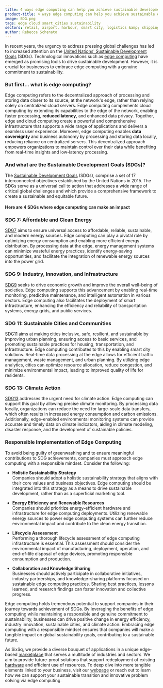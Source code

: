 ```yaml
---
title: 4 ways edge computing can help you achieve sustainable development goals
product-title: 4 ways edge computing can help you achieve sustainable development goals
image: SDG.png
tags: edge cloud smart_cities sustainability
sectors: retail, airport, harbour, smart city, logistics &amp; shipping
author: Rebecca Schenato
---
```


In recent years, the urgency to address pressing global challenges has led to increased attention on the [United Nations' Sustainable Development Goals](https://sdgs.un.org/goals) (SDGs). Technological innovations such as [edge computing](/blog/discover/2019/11/08/what-is-edge-computing.html) have emerged as promising tools to drive sustainable development. However, it is crucial for businesses to embrace edge computing with a genuine commitment to sustainability.  

### But first… what is edge computing?
 
Edge computing refers to the decentralized approach of processing and storing data closer to its source, at the network's edge, rather than relying solely on centralized cloud servers. Edge computing complements cloud computing by extending its capabilities to the edge of the network, enabling faster processing, **reduced latency**, and enhanced data privacy. Together, edge and cloud computing create a powerful and comprehensive infrastructure that supports a wide range of applications and delivers a seamless user experience. Moreover, edge computing enables **data sovereignty** and business autonomy by processing and storing data locally, reducing reliance on centralized servers. This decentralized approach empowers organizations to maintain control over their data while benefiting from real-time insights and low-latency processing. 
  
### And what are the Sustainable Development Goals (SDGs)?  

The [Sustainable Development Goals]((https://sdgs.un.org/goals)) (SDGs), comprise a set of 17 interconnected objectives established by the United Nations in 2015. The SDGs serve as a universal call to action that addresses a wide range of critical global challenges and which provide a comprehensive framework to create a sustainable and equitable future. 
 
#### Here are 4 SDGs where edge computing can make an impact

### SDG 7: Affordable and Clean Energy  

[SDG7](https://sdgs.un.org/goals/goal7) aims to ensure universal access to affordable, reliable, sustainable, and modern energy sources. Edge computing can play a pivotal role by optimizing energy consumption and enabling more efficient energy distribution. By processing data at the edge, energy management systems can minimize wasteful energy practices, identify energy-saving opportunities, and facilitate the integration of renewable energy sources into the power grid.  
  
### SDG 9: Industry, Innovation, and Infrastructure  

[SDG9](https://sdgs.un.org/goals/goal9) seeks to drive economic growth and improve the overall well-being of societies. Edge computing supports this advancement by enabling real-time monitoring, predictive maintenance, and intelligent automation in various sectors. Edge computing also facilitates the deployment of smart infrastructure, enhancing the efficiency and reliability of transportation systems, energy grids, and public services.  
  
### SDG 11: Sustainable Cities and Communities  

[SDG11](https://sdgs.un.org/goals/goal11) aims at making cities inclusive, safe, resilient, and sustainable by improving urban planning, ensuring access to basic services, and promoting sustainable practices for housing, transportation, and infrastructure. Edge computing contributes to this by enabling smart city solutions. Real-time data processing at the edge allows for efficient traffic management, waste management, and urban planning. By utilizing edge analytics, cities can optimize resource allocation, reduce congestion, and minimize environmental impact, leading to improved quality of life for residents.  
  
### SDG 13: Climate Action  

[SDG13](https://sdgs.un.org/goals/goal13) addresses the urgent need for climate action. Edge computing can support this goal by allowing precise climate monitoring. By processing data locally, organizations can reduce the need for large-scale data transfers, which often results in increased energy consumption and carbon emissions. Additionally, edge-enabled environmental monitoring systems can provide accurate and timely data on climate indicators, aiding in climate modeling, disaster response, and the development of sustainable policies.  
  
  
### Responsible Implementation of Edge Computing  

To avoid being guilty of greenwashing and to ensure meaningful contributions to SDG achievements, companies must approach edge computing with a responsible mindset. Consider the following:  

- **Holistic Sustainability Strategy**  
Companies should adopt a holistic sustainability strategy that aligns with their core values and business objectives. Edge computing should be integrated into this strategy as a means to drive sustainable development, rather than as a superficial marketing tool.  

- **Energy Efficiency and Renewable Resources**  
Companies should prioritize energy-efficient hardware and infrastructure for edge computing deployments. Utilizing renewable energy sources to power edge computing systems can further reduce environmental impact and contribute to the clean energy transition.   

- **Lifecycle Assessment**  
Performing a thorough lifecycle assessment of edge computing infrastructure is essential. This assessment should consider the environmental impact of manufacturing, deployment, operation, and end-of-life disposal of edge devices, promoting responsible consumption and production.  

- **Collaboration and Knowledge Sharing**  
Businesses should actively participate in collaborative initiatives, industry partnerships, and knowledge-sharing platforms focused on sustainable edge computing practices. Sharing best practices, lessons learned, and research findings can foster innovation and collective progress. 
  
Edge computing holds tremendous potential to support companies in their journey towards achievement of SDGs. By leveraging the benefits of edge computing while maintaining a responsible and genuine commitment to sustainability, businesses can drive positive change in energy efficiency, industry innovation, sustainable cities, and climate action. Embracing edge computing with a responsible mindset ensures that companies will make a tangible impact on global sustainability goals, contributing to a sustainable future.  
  
As SixSq, we provide a diverse bouquet of applications in a unique edge-based [marketplace](/marketplace) that serves a multitude of industries and sectors. We aim to provide future-proof solutions that support redeployment of existing [hardware](/nuvlaedge#hardware) and efficient use of resources. To deep dive into more tangible elements linked to your business, visit our [webpage](/case-studies) or reach out to learn how we can support your sustainable transition and innovative problem solving via edge computing.   